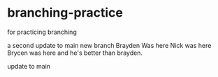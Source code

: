 # branching-practice
for practicing branching

a second update to main
new branch
Brayden Was here
Nick was here
Brycen was here and he's better than brayden.


update to main
